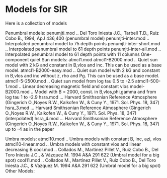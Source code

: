 # Models for SIR

Here is a collection of models


Penumbral models:
	penumjti.mod .. Del Toro Iniesta J.C., Tarbell T.D., Ruiz Cobo B., 
        	        1994, ApJ 436,400 
 			(penumbral model)
	penumjti-inter.mod .. Interpolated penumbral model to 75 depth points
	penumjti-inter-short.mod .. Interpolated penumbral model to 61 depth points
	penumjti-inter-all.mod .. Interpolated penumbral model to 61 depth points with 11 columns
One-component quiet Sun models:
	atmcl1.mod
        atmcl1-B2000.mod .. Quiet sun model with 2 kG and constant in B,vlos and inc. This can be used as a base model.
        atmcl1-B2000-easy.mod .. Quiet sun model with 2 kG and constant in B,vlos and inc without z, rho and Pg. This can be used as a base model.
	atmcl1-5-2500.mod .. Quiet sun model from log tau 0.5 to -2.5
	atmcl1-500-1.mod .. Linear decreasing magnetic field and constant vlos
	model-B2000.mod .. Model with B = 2000, const. in B,vlos,phi,gamma and from log tau 1 to -2.9
	hsra.mod   ...  Harvard Smithsonian Reference Atmosphere (Gingerich O.,Noyes R.W., Kalkofen W., & Cuny Y., 1971. Sol. Phys. 18, 347)
	hsra_3.mod   ...  Harvard Smithsonian Reference Atmosphere (Gingerich O.,Noyes R.W., Kalkofen W., & Cuny Y., 1971. Sol. Phys. 18, 347) (interpolated)
	hsra_4.mod   ...  Harvard Smithsonian Reference Atmosphere (Gingerich O.,Noyes R.W., Kalkofen W., & Cuny Y., 1971. Sol. Phys. 18, 347) up to -4 as in the paper
	

Umbra models:
	atmcl10.mod .. Umbra models with constant B, inc, azi, vlos
	atmcl10-linear.mod .. Umbra models with constant vlos and linear decreasing B
	cool.mod .. Collados M., Martínez Pillet V., Ruiz Cobo B., 
                  Del Toro Iniesta J.C., & Vázquez M. 1994 A&A 291 622 
                  (Umbral model for a big spot)
	cool11.mod .. Collados M., Martínez Pillet V., Ruiz Cobo B., 
                  Del Toro Iniesta J.C., & Vázquez M. 1994 A&A 291 622 
                  (Umbral model for a big spot)
Other Models:	
